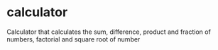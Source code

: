# calculator
Calculator that calculates the sum, difference, product and fraction of numbers, factorial and square root of number
